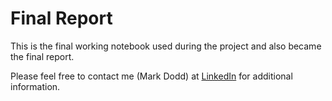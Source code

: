 # Final Report

This is the final working notebook used during the project and also became the final report.

Please feel free to contact me (Mark Dodd) at [LinkedIn](https://www.linkedin.com/in/mark-dodd-ai/) for additional information.
